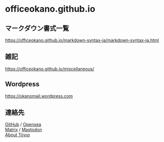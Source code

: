 # officeokano.github.io

## マークダウン書式一覧
<https://officeokano.github.io/markdown-syntax-ja/markdown-syntax-ja.html>

## 雑記
<https://officeokano.github.io/miscellaneous/>

## Wordpress
<https://okanomail.wordpress.com>

## 連絡先
[GitHub](https://github.com/officeokano) / 
[Opensea](https://opensea.io/0x0d_550C)  
[Matrix](https://matrix.to/#/@okano:mozilla.org) /
<a rel="me" href="https://social.vivaldi.net/@okano">Mastodon</a>  
[About Τόνια](https://paper.dropbox.com/doc/About--BdCizlPdZUOEFvRsDHPmPKVjAQ-ddH1X1WqPJpw9HHgkYFnU)
